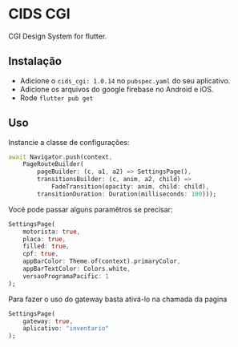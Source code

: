 # CIDS CGI

CGI Design System for flutter.

## Instalação

- Adicione o `cids_cgi: 1.0.14` no `pubspec.yaml` do seu aplicativo.
- Adicione os arquivos do google firebase no Android e iOS.
- Rode `flutter pub get`

## Uso

Instancie a classe de configurações:

```dart
await Navigator.push(context,
    PageRouteBuilder(
        pageBuilder: (c, a1, a2) => SettingsPage(),
        transitionsBuilder: (c, anim, a2, child) =>
            FadeTransition(opacity: anim, child: child),
        transitionDuration: Duration(milliseconds: 100)));
```

Você pode passar alguns paramêtros se precisar:

```dart
SettingsPage(
    motorista: true, 
    placa: true, 
    filled: true, 
    cpf: true,
    appBarColor: Theme.of(context).primaryColor, 
    appBarTextColor: Colors.white,
    versaoProgramaPacific: 1
);
```

Para fazer o uso do gateway basta ativá-lo na chamada da pagina

```dart
SettingsPage(
    gateway: true,
    aplicativo: "inventario"
);
```



